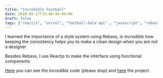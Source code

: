 ```yaml
---
title: "Incredible Football"
date: 2020-05-17T15:48:44-04:00
draft: false
tags: ["reactjs", "vercel", "football-data api" , "javascript", "rebass"]
---
```


I learned the importance of a style system using Rebass, is *incredible* how keeping the consistency helps you to make a clean design when you are not a designer

Besides Rebass, I use Reactjs to make the interface using functional components

[Here](https://github.com/franciscoandres/incrediblefootball) you can see the *incredible* code (please stop) and [here](https://incrediblefootball.now.sh/) the project
